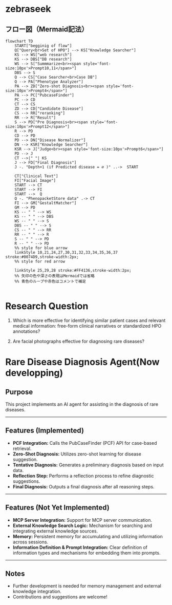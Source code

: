 # zebraseek

## フロー図（Mermaid記法）

```mermaid
flowchart TD
    START["begginig of flow"]
    Q["Query<br>Set of HPO"] --> KS["Knowledge Searcher"]
    KS --> WS["web research"]
    KS --> DBS["DB research"]
    WS --> S["Summmarize<br><span style='font-size:10px'>Prompt10,11</span>"]
    DBS --> S
    Q --> CS["Case Searcher<br>Case DB"]
    Q --> PA["Phenotype Analyzer"]
    PA --> ZD["Zero-shot Diagnosis<br><span style='font-size:10px'>Prompt4</span>"]
    PA --> PC["PubcaseFinder"]
    PC --> CD
    CT --> CS
    ZD --> CD["Candidate Disease"]
    CS --> RR["reranking"]
    RR --> R["Result"]
    S --> PD["Pre Diagnosis<br><span style='font-size:10px'>Prompt12</span>"]
    R --> PD
    CD --> PD
    PD --> DN["Disease Normalizer"]
    DN --> KSR["Knowledge Searcher"]
    KSR --> J["Judge<br><span style='font-size:10px'>Prompt6</span>"]
    PD --> J
    CT -->|" "| KS
    J --> FD["Final Diagnosis"]
    J -. "Depth+1 (if Predicted disease = ∅ )" ..->  START

    CT["Clinical Text"]
    FI["Facial Image"]
    START --> CT
    START --> FI
    START -->  Q
    Q -. "PhenopacketStore data" .-> CT
    FI --> GM["GestaltMatcher"]
    GM --> PD
    KS -- " " --> WS
    KS -- " " --> DBS
    WS -- " " --> S
    DBS -- " " --> S
    CS -- " " --> RR
    RR -- " " --> R
    S -- " " --> PD
    R -- " " --> PD
    %% style for blue arrow
    linkStyle 10,21,24,27,30,31,32,33,34,35,36,37 stroke:#0074D9,stroke-width:2px;
    %% style for red arrow
    
    linkStyle 25,29,28 stroke:#FF4136,stroke-width:2px;
    %% 矢印の色や深さの表現はMermaidでは省略
    %% 青色のループや赤色はコメントで補足
    
```


# Research Question

1. Which is more effective for identifying similar patient cases and relevant medical information: free-form clinical narratives or standardized HPO annotations?

2. Are facial photographs effective for diagnosing rare diseases?


# Rare Disease Diagnosis Agent(Now developping)

## Purpose
This project implements an AI agent for assisting in the diagnosis of rare diseases.

---

## Features (Implemented)
- **PCF Integration:** Calls the PubCaseFinder (PCF) API for case-based retrieval.
- **Zero-Shot Diagnosis:** Utilizes zero-shot learning for disease suggestion.
- **Tentative Diagnosis:** Generates a preliminary diagnosis based on input data.
- **Reflection Step:** Performs a reflection process to refine diagnostic suggestions.
- **Final Diagnosis:** Outputs a final diagnosis after all reasoning steps.

---

## Features (Not Yet Implemented)
- **MCP Server Integration:** Support for MCP server communication.
- **External Knowledge Search Logic:** Mechanism for searching and integrating external knowledge sources.
- **Memory:** Persistent memory for accumulating and utilizing information across sessions.
- **Information Definition & Prompt Integration:** Clear definition of information types and mechanisms for embedding them into prompts.

---

## Notes
- Further development is needed for memory management and external knowledge integration.
- Contributions and suggestions are welcome!